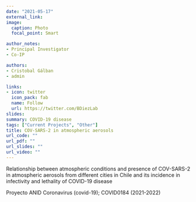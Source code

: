 ```yaml
---
date: "2021-05-17"
external_link: 
image:
  caption: Photo 
  focal_point: Smart

author_notes:
- Principal Investigator
- Co-IP

authors:
- Cristobal Gálban
- admin

links:
- icon: twitter
  icon_pack: fab
  name: Follow
  url: https://twitter.com/BDiezLab
slides: 
summary: COVID-19 disease
tags: ["Current Projects", "Other"]
title: COV-SARS-2 in atmospheric aerosols
url_code: ""
url_pdf: ""
url_slides: ""
url_video: ""
---
```


Relationship between atmospheric conditions and presence of COV-SARS-2 in atmospheric aerosols from different cities in Chile and its incidence in infectivity and lethality of COVID-19 disease


Proyecto ANID Coronavirus (covid-19); COVID0184 (2021-2022)
